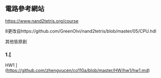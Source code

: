 ## 電路參考網站
https://www.nand2tetris.org/course

8更改自https://github.com/GreenOlvi/nand2tetris/blob/master/05/CPU.hdl

其他皆原創

### 1.[
HW1
](https://github.com/zhengyucen/co110a/blob/master/HW/hw1/hw1.md)

